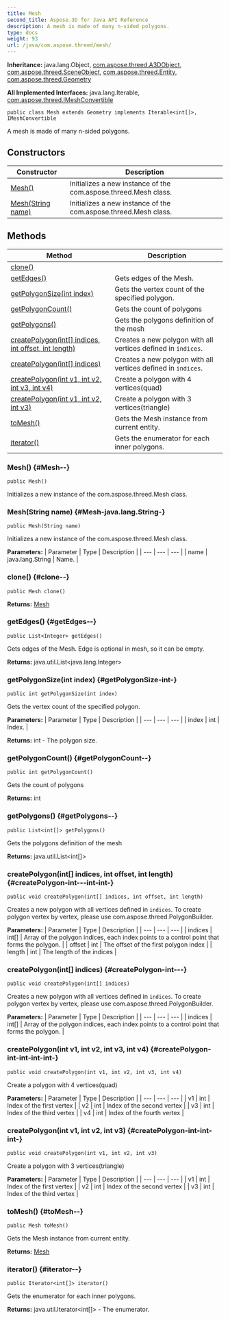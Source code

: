 ```yaml
---
title: Mesh
second_title: Aspose.3D for Java API Reference
description: A mesh is made of many n-sided polygons.
type: docs
weight: 93
url: /java/com.aspose.threed/mesh/
---
```


**Inheritance:**
java.lang.Object, [com.aspose.threed.A3DObject](../../com.aspose.threed/a3dobject), [com.aspose.threed.SceneObject](../../com.aspose.threed/sceneobject), [com.aspose.threed.Entity](../../com.aspose.threed/entity), [com.aspose.threed.Geometry](../../com.aspose.threed/geometry)

**All Implemented Interfaces:**
java.lang.Iterable, [com.aspose.threed.IMeshConvertible](../../com.aspose.threed/imeshconvertible)
```
public class Mesh extends Geometry implements Iterable<int[]>, IMeshConvertible
```

A mesh is made of many n-sided polygons.
## Constructors

| Constructor | Description |
| --- | --- |
| [Mesh()](#Mesh--) | Initializes a new instance of the com.aspose.threed.Mesh class. |
| [Mesh(String name)](#Mesh-java.lang.String-) | Initializes a new instance of the com.aspose.threed.Mesh class. |
## Methods

| Method | Description |
| --- | --- |
| [clone()](#clone--) |  |
| [getEdges()](#getEdges--) | Gets edges of the Mesh. |
| [getPolygonSize(int index)](#getPolygonSize-int-) | Gets the vertex count of the specified polygon. |
| [getPolygonCount()](#getPolygonCount--) | Gets the count of polygons |
| [getPolygons()](#getPolygons--) | Gets the polygons definition of the mesh |
| [createPolygon(int[] indices, int offset, int length)](#createPolygon-int---int-int-) | Creates a new polygon with all vertices defined in `indices`. |
| [createPolygon(int[] indices)](#createPolygon-int---) | Creates a new polygon with all vertices defined in `indices`. |
| [createPolygon(int v1, int v2, int v3, int v4)](#createPolygon-int-int-int-int-) | Create a polygon with 4 vertices(quad) |
| [createPolygon(int v1, int v2, int v3)](#createPolygon-int-int-int-) | Create a polygon with 3 vertices(triangle) |
| [toMesh()](#toMesh--) | Gets the Mesh instance from current entity. |
| [iterator()](#iterator--) | Gets the enumerator for each inner polygons. |
### Mesh() {#Mesh--}
```
public Mesh()
```


Initializes a new instance of the com.aspose.threed.Mesh class.

### Mesh(String name) {#Mesh-java.lang.String-}
```
public Mesh(String name)
```


Initializes a new instance of the com.aspose.threed.Mesh class.

**Parameters:**
| Parameter | Type | Description |
| --- | --- | --- |
| name | java.lang.String | Name. |

### clone() {#clone--}
```
public Mesh clone()
```




**Returns:**
[Mesh](../../com.aspose.threed/mesh)
### getEdges() {#getEdges--}
```
public List<Integer> getEdges()
```


Gets edges of the Mesh. Edge is optional in mesh, so it can be empty.

**Returns:**
java.util.List<java.lang.Integer>
### getPolygonSize(int index) {#getPolygonSize-int-}
```
public int getPolygonSize(int index)
```


Gets the vertex count of the specified polygon.

**Parameters:**
| Parameter | Type | Description |
| --- | --- | --- |
| index | int | Index. |

**Returns:**
int - The polygon size.
### getPolygonCount() {#getPolygonCount--}
```
public int getPolygonCount()
```


Gets the count of polygons

**Returns:**
int
### getPolygons() {#getPolygons--}
```
public List<int[]> getPolygons()
```


Gets the polygons definition of the mesh

**Returns:**
java.util.List<int[]>
### createPolygon(int[] indices, int offset, int length) {#createPolygon-int---int-int-}
```
public void createPolygon(int[] indices, int offset, int length)
```


Creates a new polygon with all vertices defined in `indices`. To create polygon vertex by vertex, please use com.aspose.threed.PolygonBuilder.

**Parameters:**
| Parameter | Type | Description |
| --- | --- | --- |
| indices | int[] | Array of the polygon indices, each index points to a control point that forms the polygon. |
| offset | int | The offset of the first polygon index |
| length | int | The length of the indices |

### createPolygon(int[] indices) {#createPolygon-int---}
```
public void createPolygon(int[] indices)
```


Creates a new polygon with all vertices defined in `indices`. To create polygon vertex by vertex, please use com.aspose.threed.PolygonBuilder.

**Parameters:**
| Parameter | Type | Description |
| --- | --- | --- |
| indices | int[] | Array of the polygon indices, each index points to a control point that forms the polygon. |

### createPolygon(int v1, int v2, int v3, int v4) {#createPolygon-int-int-int-int-}
```
public void createPolygon(int v1, int v2, int v3, int v4)
```


Create a polygon with 4 vertices(quad)

**Parameters:**
| Parameter | Type | Description |
| --- | --- | --- |
| v1 | int | Index of the first vertex |
| v2 | int | Index of the second vertex |
| v3 | int | Index of the third vertex |
| v4 | int | Index of the fourth vertex |

### createPolygon(int v1, int v2, int v3) {#createPolygon-int-int-int-}
```
public void createPolygon(int v1, int v2, int v3)
```


Create a polygon with 3 vertices(triangle)

**Parameters:**
| Parameter | Type | Description |
| --- | --- | --- |
| v1 | int | Index of the first vertex |
| v2 | int | Index of the second vertex |
| v3 | int | Index of the third vertex |

### toMesh() {#toMesh--}
```
public Mesh toMesh()
```


Gets the Mesh instance from current entity.

**Returns:**
[Mesh](../../com.aspose.threed/mesh)
### iterator() {#iterator--}
```
public Iterator<int[]> iterator()
```


Gets the enumerator for each inner polygons.

**Returns:**
java.util.Iterator<int[]> - The enumerator.
